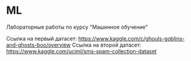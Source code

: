 # ML
Лабораторные работы по курсу "Машинное обучение"


Ссылка на первый датасет: https://www.kaggle.com/c/ghouls-goblins-and-ghosts-boo/overview
Ссылка на второй датасет: https://www.kaggle.com/uciml/sms-spam-collection-dataset
